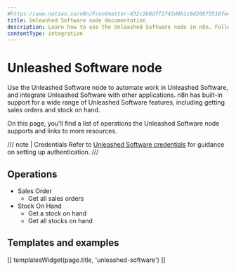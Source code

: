 ```yaml
---
#https://www.notion.so/n8n/Frontmatter-432c2b8dff1f43d4b1c8d20075510fe4
title: Unleashed Software node documentation
description: Learn how to use the Unleashed Software node in n8n. Follow technical documentation to integrate Unleashed Software node into your workflows.
contentType: integration
---
```


# Unleashed Software node

Use the Unleashed Software node to automate work in Unleashed Software, and integrate Unleashed Software with other applications. n8n has built-in support for a wide range of Unleashed Software features, including getting sales orders and stock on hand. 

On this page, you'll find a list of operations the Unleashed Software node supports and links to more resources.

/// note | Credentials
Refer to [Unleashed Software credentials](/integrations/builtin/credentials/unleashedsoftware/) for guidance on setting up authentication. 
///

## Operations

* Sales Order
    * Get all sales orders
* Stock On Hand
    * Get a stock on hand
    * Get all stocks on hand

## Templates and examples

<!-- see https://www.notion.so/n8n/Pull-in-templates-for-the-integrations-pages-37c716837b804d30a33b47475f6e3780 -->
[[ templatesWidget(page.title, 'unleashed-software') ]]

